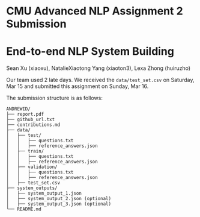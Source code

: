 # CMU Advanced NLP Assignment 2 Submission

# End-to-end NLP System Building

Sean Xu (xiaoxu), NatalieXiaotong Yang (xiaoton3), Lexa Zhong (huiruzho)

Our team used 2 late days. We received the `data/test_set.csv` on Saturday, Mar 15 and submitted this assignment on Sunday, Mar 16.

The submission structure is as follows:

```
ANDREWID/
├── report.pdf
├── github_url.txt
├── contributions.md
├── data/
│   ├── test/
│   │   ├── questions.txt
│   │   ├── reference_answers.json
│   ├── train/
│   │   ├── questions.txt
│   │   ├── reference_answers.json
│   ├── validation/
│   │   ├── questions.txt
│   │   ├── reference_answers.json
│   ├── test_set.csv
├── system_outputs/
│   ├── system_output_1.json
│   ├── system_output_2.json (optional)
│   ├── system_output_3.json (optional)
└── README.md
```
